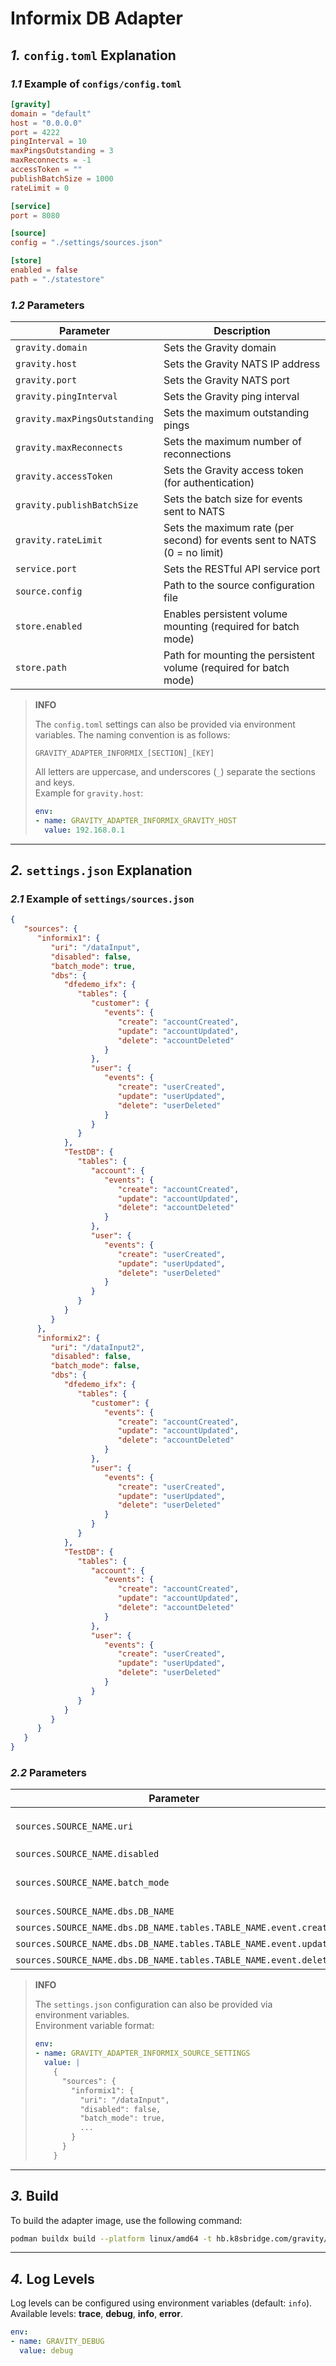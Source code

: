 # Informix DB Adapter

## *1.* `config.toml` Explanation

### *1.1* Example of `configs/config.toml`
```toml
[gravity]
domain = "default"
host = "0.0.0.0"
port = 4222
pingInterval = 10
maxPingsOutstanding = 3
maxReconnects = -1
accessToken = ""
publishBatchSize = 1000
rateLimit = 0

[service]
port = 8080

[source]
config = "./settings/sources.json"

[store]
enabled = false
path = "./statestore"
```
### *1.2* Parameters
| Parameter                  | Description                                                                 |
|----------------------------|-----------------------------------------------------------------------------|
| `gravity.domain`           | Sets the Gravity domain                                                    |
| `gravity.host`             | Sets the Gravity NATS IP address                                           |
| `gravity.port`             | Sets the Gravity NATS port                                                 |
| `gravity.pingInterval`     | Sets the Gravity ping interval                                             |
| `gravity.maxPingsOutstanding` | Sets the maximum outstanding pings                                      |
| `gravity.maxReconnects`    | Sets the maximum number of reconnections                                   |
| `gravity.accessToken`      | Sets the Gravity access token (for authentication)                        |
| `gravity.publishBatchSize` | Sets the batch size for events sent to NATS                                |
| `gravity.rateLimit`        | Sets the maximum rate (per second) for events sent to NATS (0 = no limit)  |
| `service.port`             | Sets the RESTful API service port                                          |
| `source.config`            | Path to the source configuration file                                      |
| `store.enabled`            | Enables persistent volume mounting (required for batch mode)              |
| `store.path`               | Path for mounting the persistent volume (required for batch mode)          |

> **INFO**
>
> The `config.toml` settings can also be provided via environment variables. The naming convention is as follows:
>
> ```
> GRAVITY_ADAPTER_INFORMIX_[SECTION]_[KEY]
> ```
> All letters are uppercase, and underscores (`_`) separate the sections and keys.  
> Example for `gravity.host`:
>
> ```yaml
> env:
> - name: GRAVITY_ADAPTER_INFORMIX_GRAVITY_HOST
>   value: 192.168.0.1
> ```

---

## *2.* `settings.json` Explanation

### *2.1* Example of `settings/sources.json`
```json
{
   "sources": {
      "informix1": {
         "uri": "/dataInput",
         "disabled": false,
         "batch_mode": true,
         "dbs": {
            "dfedemo_ifx": {
               "tables": {
                  "customer": {
                     "events": {
                        "create": "accountCreated",
                        "update": "accountUpdated",
                        "delete": "accountDeleted"
                     }
                  },
                  "user": {
                     "events": {
                        "create": "userCreated",
                        "update": "userUpdated",
                        "delete": "userDeleted"
                     }
                  }
               }
            },
            "TestDB": {
               "tables": {
                  "account": {
                     "events": {
                        "create": "accountCreated",
                        "update": "accountUpdated",
                        "delete": "accountDeleted"
                     }
                  },
                  "user": {
                     "events": {
                        "create": "userCreated",
                        "update": "userUpdated",
                        "delete": "userDeleted"
                     }
                  }
               }
            }
         }
      },
      "informix2": {
         "uri": "/dataInput2",
         "disabled": false,
         "batch_mode": false,
         "dbs": {
            "dfedemo_ifx": {
               "tables": {
                  "customer": {
                     "events": {
                        "create": "accountCreated",
                        "update": "accountUpdated",
                        "delete": "accountDeleted"
                     }
                  },
                  "user": {
                     "events": {
                        "create": "userCreated",
                        "update": "userUpdated",
                        "delete": "userDeleted"
                     }
                  }
               }
            },
            "TestDB": {
               "tables": {
                  "account": {
                     "events": {
                        "create": "accountCreated",
                        "update": "accountUpdated",
                        "delete": "accountDeleted"
                     }
                  },
                  "user": {
                     "events": {
                        "create": "userCreated",
                        "update": "userUpdated",
                        "delete": "userDeleted"
                     }
                  }
               }
            }
         }
      }
   }
}
```
### *2.2* Parameters
| Parameter                              | Description                                                                 |
|----------------------------------------|-----------------------------------------------------------------------------|
| `sources.SOURCE_NAME.uri`              | Sets the RESTful API URI (e.g., `POST http://127.0.0.1:8080/dataInput`)      |
| `sources.SOURCE_NAME.disabled`         | Whether to disable this source                                              |
| `sources.SOURCE_NAME.batch_mode`       | Enables batch mode; if true, persistent volume must be mounted (refer to `config.toml`) |
| `sources.SOURCE_NAME.dbs.DB_NAME`      | Sets the Informix database name                                             |
| `sources.SOURCE_NAME.dbs.DB_NAME.tables.TABLE_NAME.event.create` | Event name for record creation                                   |
| `sources.SOURCE_NAME.dbs.DB_NAME.tables.TABLE_NAME.event.update` | Event name for record updates                                    |
| `sources.SOURCE_NAME.dbs.DB_NAME.tables.TABLE_NAME.event.delete` | Event name for record deletion                                    |

> **INFO**
>
> The `settings.json` configuration can also be provided via environment variables.  
> Environment variable format:
>
> ```yaml
> env:
> - name: GRAVITY_ADAPTER_INFORMIX_SOURCE_SETTINGS
>   value: |
>     {
>       "sources": {
>         "informix1": {
>           "uri": "/dataInput",
>           "disabled": false,
>           "batch_mode": true,
>           ...
>         }
>       }
>     }
> ```

---

## *3.* Build

To build the adapter image, use the following command:
```bash
podman buildx build --platform linux/amd64 -t hb.k8sbridge.com/gravity/gravity-adapter-informix:v0.0.3 -f build/docker/Dockerfile .
```

---

## *4.* Log Levels

Log levels can be configured using environment variables (default: `info`).  
Available levels: **trace**, **debug**, **info**, **error**.

```yaml
env:
- name: GRAVITY_DEBUG
  value: debug
```

